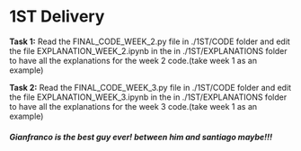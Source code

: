 # 1ST Delivery

**Task 1:** Read the FINAL_CODE_WEEK_2.py file in ./1ST/CODE folder and edit the file EXPLANATION_WEEK_2.ipynb in the in ./1ST/EXPLANATIONS folder to have all the explanations for the week 2 code.(take week 1 as an example)

**Task 2:** Read the FINAL_CODE_WEEK_3.py file in ./1ST/CODE folder and edit the file EXPLANATION_WEEK_3.ipynb in the in ./1ST/EXPLANATIONS folder to have all the explanations for the week 3 code.(take week 1 as an example)

##### Gianfranco is the best guy ever! between him and santiago maybe!!!

